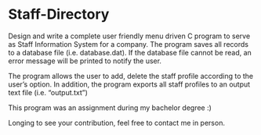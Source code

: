 # Staff-Directory

Design and write a complete user friendly menu driven C program to serve as Staff Information System for a company. The program saves all records to a database file (i.e. database.dat). If the database file cannot be read, an error message will be printed to notify the user.

The program allows the user to add, delete the staff profile according to the user’s option. In addition, the program exports all staff profiles to an output text file (i.e. “output.txt”)

This program was an assignment during my bachelor degree :)

Longing to see your contribution, feel free to contact me in person. 
 


